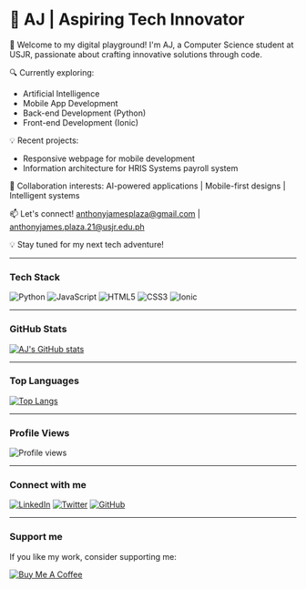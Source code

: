 # 🚀 AJ | Aspiring Tech Innovator

👋 Welcome to my digital playground! I'm AJ, a Computer Science student at USJR, passionate about crafting innovative solutions through code.

🔍 Currently exploring:
- Artificial Intelligence
- Mobile App Development
- Back-end Development (Python)
- Front-end Development (Ionic)

💡 Recent projects:
- Responsive webpage for mobile development
- Information architecture for HRIS Systems payroll system

🤝 Collaboration interests:
AI-powered applications | Mobile-first designs | Intelligent systems

📫 Let's connect!
anthonyjamesplaza@gmail.com | anthonyjames.plaza.21@usjr.edu.ph

💡 Stay tuned for my next tech adventure!

---

### Tech Stack

![Python](https://img.shields.io/badge/python-3670A0?style=for-the-badge&logo=python&logoColor=ffdd54)
![JavaScript](https://img.shields.io/badge/javascript-%23323330.svg?style=for-the-badge&logo=javascript&logoColor=%23F7DF1E)
![HTML5](https://img.shields.io/badge/html5-%23E34F26.svg?style=for-the-badge&logo=html5&logoColor=white)
![CSS3](https://img.shields.io/badge/css3-%231572B6.svg?style=for-the-badge&logo=css3&logoColor=white)
![Ionic](https://img.shields.io/badge/Ionic-%233880FF.svg?style=for-the-badge&logo=ionic&logoColor=white)

---

### GitHub Stats

[![AJ's GitHub stats](https://github-readme-stats.vercel.app/api?username=your-github-username&show_icons=true&theme=tokyonight)](https://github.com/your-github-username/github-readme-stats)

---

### Top Languages

[![Top Langs](https://github-readme-stats.vercel.app/api/top-langs/?username=your-github-username&layout=compact&theme=tokyonight)](https://github.com/your-github-username/github-readme-stats)

---

### Profile Views

![Profile views](https://gpvc.arturio.dev/your-github-username)

---

### Connect with me

[![LinkedIn](https://img.shields.io/badge/linkedin-%230077B5.svg?style=for-the-badge&logo=linkedin&logoColor=white)](https://www.linkedin.com/in/your-linkedin-profile/)
[![Twitter](https://img.shields.io/badge/Twitter-%231DA1F2.svg?style=for-the-badge&logo=Twitter&logoColor=white)](https://twitter.com/your-twitter-handle)
[![GitHub](https://img.shields.io/badge/github-%23121011.svg?style=for-the-badge&logo=github&logoColor=white)](https://github.com/your-github-username)

---

### Support me

If you like my work, consider supporting me:

[![Buy Me A Coffee](https://img.shields.io/badge/Buy%20Me%20a%20Coffee-support-yellow.svg)](https://www.buymeacoffee.com/your-coffee-link)


<!---
KuyaSei/KuyaSei is a ✨ special ✨ repository because its `README.md` (this file) appears on your GitHub profile.
You can click the Preview link to take a look at your changes.
--->
